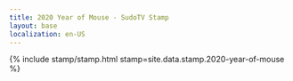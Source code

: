 ```yaml
---
title: 2020 Year of Mouse - SudoTV Stamp
layout: base
localization: en-US
---
```


{% include stamp/stamp.html
    stamp=site.data.stamp.2020-year-of-mouse
%}